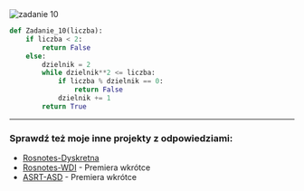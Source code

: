 <picture>
  <source srcset="../../srt/zbior_zadan/10.png" media="(prefers-color-scheme: light)">
  <source srcset="../../srt/zbior_zadan/black_10.png" media="(prefers-color-scheme: dark)">
  <img src="../../srt/zbior_zadan/black_10.png" alt="zadanie 10">
</picture>

```python
def Zadanie_10(liczba):
    if liczba < 2:
        return False
    else:
        dzielnik = 2
        while dzielnik**2 <= liczba:
            if liczba % dzielnik == 0:
                return False
            dzielnik += 1
        return True

```

---
### Sprawdź też moje inne projekty z odpowiedziami:
- [Rosnotes-Dyskretna](https://github.com/kamilGie/Rosnotes-Dyskretna)
- [Rosnotes-WDI](https://github.com/kamilGie/Rosnotes-WDI) - Premiera wkrótce
- [ASRT-ASD](https://github.com/kamilGie/Rosnotes-Dyskretna) - Premiera wkrótce
